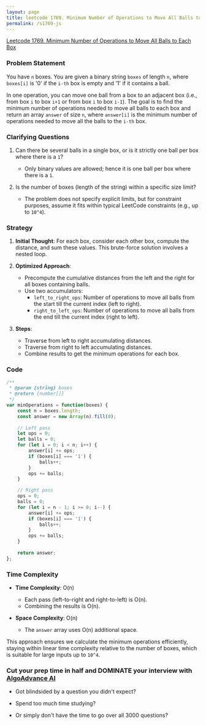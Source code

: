 ```yaml
---
layout: page
title: leetcode 1769. Minimum Number of Operations to Move All Balls to Each Box
permalink: /s1769-js
---
```

[Leetcode 1769. Minimum Number of Operations to Move All Balls to Each Box](https://algoadvance.github.io/algoadvance/l1769)
### Problem Statement

You have `n` boxes. You are given a binary string `boxes` of length `n`, where `boxes[i]` is '0' if the `i-th` box is empty and '1' if it contains a ball.

In one operation, you can move one ball from a box to an adjacent box (i.e., from box `i` to box `i+1` or from box `i` to box `i-1`). The goal is to find the minimum number of operations needed to move all balls to each box and return an array `answer` of size `n`, where `answer[i]` is the minimum number of operations needed to move all the balls to the `i-th` box.

### Clarifying Questions
1. Can there be several balls in a single box, or is it strictly one ball per box where there is a `1`?
   - Only binary values are allowed; hence it is one ball per box where there is a `1`.

2. Is the number of boxes (length of the string) within a specific size limit?
   - The problem does not specify explicit limits, but for constraint purposes, assume it fits within typical LeetCode constraints (e.g., up to `10^4`).

### Strategy

1. **Initial Thought**: For each box, consider each other box, compute the distance, and sum these values. This brute-force solution involves a nested loop.
   
2. **Optimized Approach**:
   - Precompute the cumulative distances from the left and the right for all boxes containing balls.
   - Use two accumulators:
     - `left_to_right_ops`: Number of operations to move all balls from the start till the current index (left to right).
     - `right_to_left_ops`: Number of operations to move all balls from the end till the current index (right to left).

3. **Steps**:
   - Traverse from left to right accumulating distances.
   - Traverse from right to left accumulating distances.
   - Combine results to get the minimum operations for each box.

### Code

```javascript
/**
 * @param {string} boxes
 * @return {number[]}
 */
var minOperations = function(boxes) {
    const n = boxes.length;
    const answer = new Array(n).fill(0);
    
    // Left pass
    let ops = 0;
    let balls = 0;
    for (let i = 0; i < n; i++) {
        answer[i] += ops;
        if (boxes[i] === '1') {
            balls++;
        }
        ops += balls;
    }

    // Right pass
    ops = 0;
    balls = 0;
    for (let i = n - 1; i >= 0; i--) {
        answer[i] += ops;
        if (boxes[i] === '1') {
            balls++;
        }
        ops += balls;
    }
    
    return answer;
};
```

### Time Complexity

- **Time Complexity**: O(n)
  - Each pass (left-to-right and right-to-left) is O(n).
  - Combining the results is O(n).

- **Space Complexity**: O(n)
  - The `answer` array uses O(n) additional space.

This approach ensures we calculate the minimum operations efficiently, staying within linear time complexity relative to the number of boxes, which is suitable for large inputs up to `10^4`.


### Cut your prep time in half and DOMINATE your interview with [AlgoAdvance AI](https://algoAdvance.com)

- Got blindsided by a question you didn't expect?

- Spend too much time studying?

- Or simply don't have the time to go over all 3000 questions?


